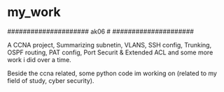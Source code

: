 # my_work
#####################
ak06                #
#####################


A CCNA project, Summarizing subnetin, VLANS, SSH config, Trunking, OSPF routing, PAT config, Port Securit & Extended ACL
and some more work i did over a time.

Beside the ccna related, some python code im working on (related to my field of study, cyber security).
